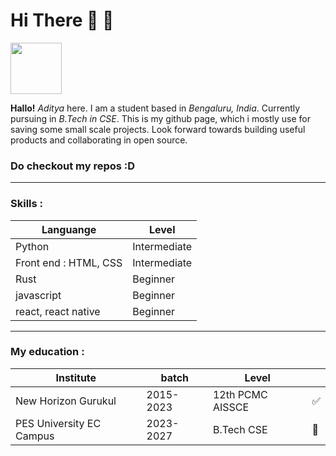 
# Hi There 👋 🦀 

<img src="https://github.com/bwaklog/bwaklog/assets/91192289/456c2945-6aa8-429f-a45d-b26320d82d84" style="width:82px;"/>


**Hallo!** _Aditya_ here. I am a student based in _Bengaluru, India_. Currently pursuing in _B.Tech in CSE_. This is my github page, which i mostly use for saving some small scale projects. Look forward towards building useful products and collaborating in open source.

### Do checkout my repos :D

---
### Skills :
|Languange|Level|
|---|---|
|Python|Intermediate|
|Front end : HTML, CSS|Intermediate|
|Rust|Beginner|
|javascript|Beginner|
|react, react native|Beginner|

---

### My education :
|  Institute|  batch|Level||
|--|--|--|--|
| New Horizon Gurukul | 2015-2023 |12th PCMC AISSCE|✅|
| PES University EC Campus | 2023-2027 |B.Tech CSE|👋|
